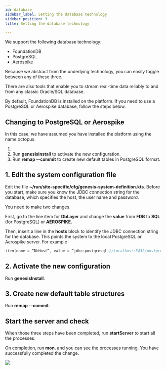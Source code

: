 ```yaml
---
id: database
sidebar_label: Setting the database technology
sidebar_position: 3
title: Setting the database technology

---
```

We support the following database technology:

* FoundationDB
* PostgreSQL
* Aerospike

Because we abstract from the underlying technology, you can easily toggle between any of these three.

There are also tools that enable you to stream real-time data reliably to and from any classic Oracle/SQL database.

<!--- ideally, link to DbtoGenesis here  --->

By default, FoundationDB is installed on the platform. If you need to use a PostgreSQL or Aerospike database, follow the steps below.

## Changing to PostgreSQL or Aerospike

In this case, we have assumed you have installed the platform using the name octopus.

1. 
2. Run **genesisInstall** to activate the new configuration.
3. Run **remap --commit** to create new default tables in PostgreSQL format.

## 1. Edit the system configuration file

Edit the file **\~/run/site-specific/cfg/genesis-system-definition.kts**. Before you start, make sure you know the JDBC connection string for the database, which specifies the host, the user name and password.

You need to make two changes.

First, go to the line item for **DbLayer** and change the **value** from **FDB** to **SQL** (for PostgreSQL) or **AEROSPIKE**. 

Then, insert a line in the **hosts** block to identify the JDBC connection string for the database. This points the system to the local PostgreSQL or Aerospike server. For example

```kotlin
item(name = “DbHost”, value = “jdbc:postgresql://localhost:5432/postgres?user=postgres&password=Password5432”)
```

## 2. Activate the new configuration

Run **genesisInstall**.

## 3. Create new default table structures

Run **remap --commit**.

## Start the server and check

When those three steps have been completed, run **startServer** to start all the processes.

On completion, run **mon**, and you can see the processes running. You have successfully completed the change.

![](/img/mon-processes-running.png)